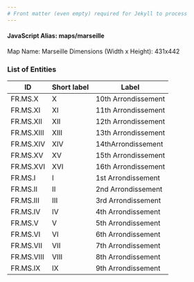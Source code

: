 ```yaml
---
# Front matter (even empty) required for Jekyll to process
---
```


#### JavaScript Alias: maps/marseille

Map Name: Marseille
Dimensions (Width x Height): 431x442





### List of Entities

ID | Short label | Label
---|---|---|
FR.MS.X|X|10th Arrondissement
FR.MS.XI|XI|11th Arrondissement
FR.MS.XII|XII|12th Arrondissement
FR.MS.XIII|XIII|13th Arrondissement
FR.MS.XIV|XIV|14thArrondissement
FR.MS.XV|XV|15th Arrondissement
FR.MS.XVI|XVI|16th Arrondissement
FR.MS.I|I|1st Arrondissement
FR.MS.II|II|2nd Arrondissement
FR.MS.III|III|3rd Arrondissement
FR.MS.IV|IV|4th Arrondissement
FR.MS.V|V|5th Arrondissement
FR.MS.VI|VI|6th Arrondissement
FR.MS.VII|VII|7th Arrondissement
FR.MS.VIII|VIII|8th Arrondissement
FR.MS.IX|IX|9th Arrondissement

